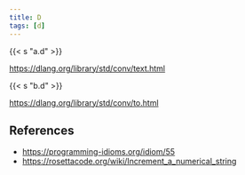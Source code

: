 ```yaml
---
title: D
tags: [d]
---
```


{{< s "a.d" >}}

<https://dlang.org/library/std/conv/text.html>

{{< s "b.d" >}}

<https://dlang.org/library/std/conv/to.html>

## References

- <https://programming-idioms.org/idiom/55>
- <https://rosettacode.org/wiki/Increment_a_numerical_string>
